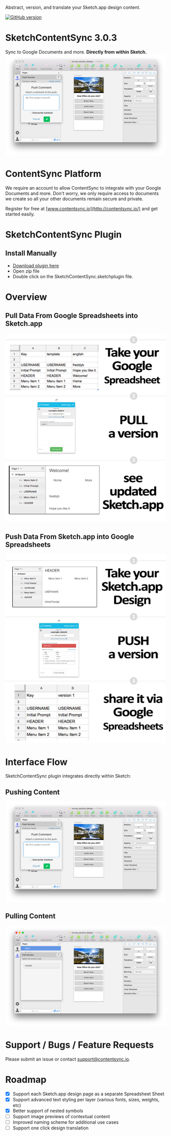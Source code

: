 Abstract, version, and translate your Sketch.app design content.

[![GitHub version](https://badge.fury.io/gh/contentsync%2FSketchContentSync.svg)](https://badge.fury.io/gh/contentsync%2FSketchContentSync.sketchplugin)



# SketchContentSync 3.0.3

Sync to Google Documents and more. **Directly from within Sketch.**
![PUSH](./docs/contentsyncapp/screen_push.png)


# ContentSync Platform

We require an account to allow ContentSync to integrate with your Google Documents and more. Don't worry, we only require access to documents we create so all your other documents remain secure and private.

Register for free at [www.contentsync.io](http://contentsync.io/) and get started easily.

# SketchContentSync Plugin

## Install Manually
+ [Download plugin here](https://s3-us-west-2.amazonaws.com/contentsync-sketch-releases/SketchContentSync-latest-stable.zip)
+ Open zip file
+ Double click on the SketchContentSync.sketchplugin file.

# Overview

## Pull Data From Google Spreadsheets into Sketch.app

![PUSH](./docs/contentsyncapp/feature_pull.jpg)

## Push Data From Sketch.app into Google Spreadsheets

![PUSH](./docs/contentsyncapp/feature_push.jpg)


# Interface Flow

SketchContentSync plugin integrates directly within Sketch:

## Pushing Content
![PUSH](./docs/contentsyncapp/screen_push.png)

## Pulling Content
![PULL](./docs/contentsyncapp/screen_pull.png)

# Support / Bugs / Feature Requests

Please submit an issue or contact [support@contentsync.io](mailto:support@contentsync.io).

# Roadmap

- [x] Support each Sketch.app design page as a separate Spreadsheet Sheet
- [x] Support advanced text styling per layer (various fonts, sizes, weights, etc)
- [x] Better support of nested symbols
- [ ] Support image previews of contextual content
- [ ] Improved naming scheme for additional use cases
- [ ] Support one click design translation
